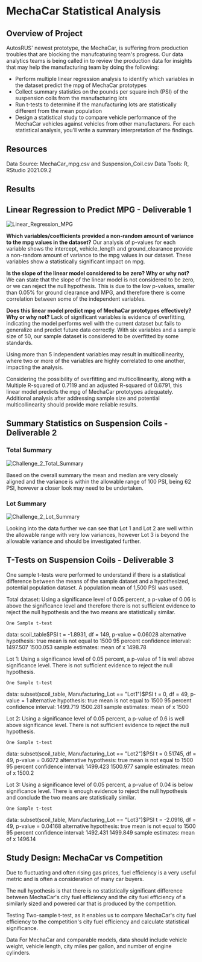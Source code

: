 # MechaCar Statistical Analysis

## Overview of Project

AutosRUS' newest prototype, the MechaCar, is suffering from production troubles that are blocking the manufcaturing team's progress. Our data analytics teams is being called in to review the production data for insights that may help the manufacturing team by doing the following:

* Perform multiple linear regression analysis to identify which variables in the dataset predict the mpg of MechaCar prototypes
* Collect summary statistics on the pounds per square inch (PSI) of the suspension coils from the manufacturing lots
* Run t-tests to determine if the manufacturing lots are statistically different from the mean population
* Design a statistical study to compare vehicle performance of the MechaCar vehicles against vehicles from other manufacturers. For each statistical analysis, you’ll write a summary interpretation of the findings.


## Resources

Data Source: MechaCar_mpg.csv and Suspension_Coil.csv
Data Tools: R, RStudio 2021.09.2


## Results

## Linear Regression to Predict MPG - Deliverable 1

![Linear_Regression_MPG](https://user-images.githubusercontent.com/92001105/153717392-2a83aea4-898c-4dac-808a-f26a41f03b64.png)

**Which variables/coefficients provided a non-random amount of variance to the mpg values in the dataset?**
Our analysis of p-values for each variable shows the intercept, vehicle_length and ground_clearance provide a non-random amount of variance to the mpg values in our dataset. These variables show a statistically significant impact on mpg.

**Is the slope of the linear model considered to be zero? Why or why not?**
We can state that the slope of the linear model is not considered to be zero, or we can reject the null hypothesis. This is due to the low p-values, smaller than 0.05% for ground clearance and MPG, and therefore there is come correlation between some of the independent variables.

**Does this linear model predict mpg of MechaCar prototypes effectively? Why or why not?**
Lack of significant variables is evidence of overfitting, indicating the model performs well with the current dataset but fails to generalize and predict future data correctly. With six variables and a sample size of 50, our sample dataset is considered to be overfitted by some standards.

Using more than 5 independent variables may result in multicollinearity, where two or more of the variables are highly correlated to one another, impacting the analysis.

Considering the possibility of overfitting and multicollinearity, along with a Multiple R-squared of 0.7119 and an adjusted R-squared of 0.6791, this linear model predicts the mpg of MechaCar prototypes adequately. Additional analysis after addressing sample size and potential multicollinearity should provide more reliable results.


## Summary Statistics on Suspension Coils - Deliverable 2

### Total Summary

![Challenge_2_Total_Summary](https://user-images.githubusercontent.com/92001105/153731284-3b15a972-770a-4d09-b6d7-4f18044e06df.png)

Based on the overall summary the mean and median are very closely aligned and the variance is within the allowable range of 100 PSI, being 62 PSI, however a closer look may need to be undertaken.

### Lot Summary


![Challenge_2_Lot_Summary](https://user-images.githubusercontent.com/92001105/153731293-def8ab66-b8ab-4f20-8c00-8e943e6e58f8.png)

Looking into the data further we can see that Lot 1 and Lot 2 are well within the allowable range with very low variances, however Lot 3 is beyond the allowable variance and should be investigated further.


## T-Tests on Suspension Coils - Deliverable 3

One sample t-tests were performed to understand if there is a statistical difference between the means of the sample dataset and a hypothesized, potential population dataset. A population mean of 1,500 PSI was used.

Total dataset: Using a significance level of 0.05 percent, a p-value of 0.06 is above the significance level and therefore there is not sufficient evidence to reject the null hypothesis and the two means are statistically similar.

	One Sample t-test

data:  scoil_table$PSI
t = -1.8931, df = 149, p-value = 0.06028
alternative hypothesis: true mean is not equal to 1500
95 percent confidence interval:
 1497.507 1500.053
sample estimates:
mean of x 
  1498.78 
  
Lot 1: Using a significance level of 0.05 percent, a p-value of 1 is well above significance level. There is not sufficient evidence to reject the null hypothesis.

	One Sample t-test

data:  subset(scoil_table, Manufacturing_Lot == "Lot1")$PSI
t = 0, df = 49, p-value = 1
alternative hypothesis: true mean is not equal to 1500
95 percent confidence interval:
 1499.719 1500.281
sample estimates:
mean of x 
     1500 
     
Lot 2: Using a significance level of 0.05 percent, a p-value of 0.6 is well above significance level. There is not sufficient evidence to reject the null hypothesis.

	One Sample t-test

data:  subset(scoil_table, Manufacturing_Lot == "Lot2")$PSI
t = 0.51745, df = 49, p-value = 0.6072
alternative hypothesis: true mean is not equal to 1500
95 percent confidence interval:
 1499.423 1500.977
sample estimates:
mean of x 
   1500.2 

Lot 3: Using a significance level of 0.05 percent, a p-value of 0.04 is below significance level. There is enough evidence to reject the null hypothesis and conclude the two means are statistically similar.

	One Sample t-test

data:  subset(scoil_table, Manufacturing_Lot == "Lot3")$PSI
t = -2.0916, df = 49, p-value = 0.04168
alternative hypothesis: true mean is not equal to 1500
95 percent confidence interval:
 1492.431 1499.849
sample estimates:
mean of x 
  1496.14 


## Study Design: MechaCar vs Competition

Due to fluctuating and often rising gas prices, fuel efficiency is a very useful metric and is often a consideration of many car buyers.

The null hypothesis is that there is no statistically significant difference between MechaCar's city fuel efficiency and the city fuel efficiency of a similarly sized and powered car that is produced by the competition.

Testing Two-sample t-test, as it enables us to compare MechaCar's city fuel efficiency to the competition's city fuel efficiency and calculate statistical significance.

Data For MechaCar and comparable models, data should include vehicle weight, vehicle length, city miles per gallon, and number of engine cylinders.
